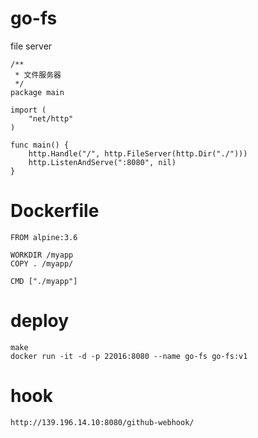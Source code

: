 # go-fs
file server

```
/**
 * 文件服务器
 */
package main

import (
	"net/http"
)

func main() {
	http.Handle("/", http.FileServer(http.Dir("./")))
	http.ListenAndServe(":8080", nil)
}
```

# Dockerfile
```
FROM alpine:3.6

WORKDIR /myapp
COPY . /myapp/

CMD ["./myapp"]
```

# deploy
```
make
docker run -it -d -p 22016:8080 --name go-fs go-fs:v1
```

# hook
```
http://139.196.14.10:8080/github-webhook/
```